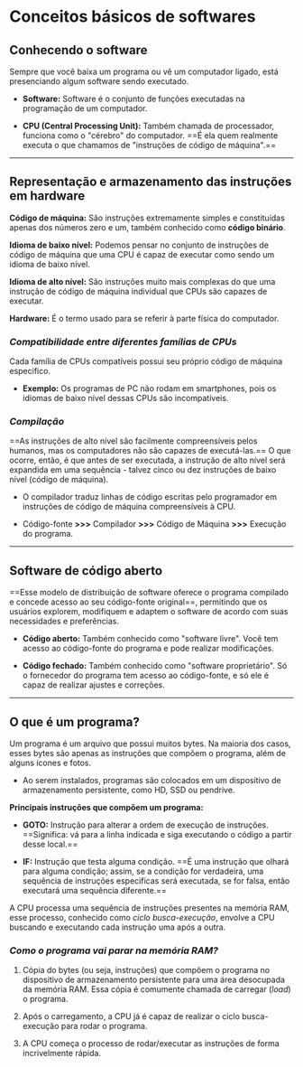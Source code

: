 # **Conceitos básicos de softwares**

## Conhecendo o software

Sempre que você baixa um programa ou vê um computador ligado, está presenciando algum software sendo executado.

- **Software:** Software é o conjunto de funções executadas na programação de um computador.

- **CPU (Central Processing Unit):** Também chamada de processador, funciona como o "cérebro" do computador. ==É ela quem realmente executa o que chamamos de "instruções de código de máquina".==

---
## Representação e armazenamento das instruções em hardware

**Código de máquina:** São instruções extremamente simples e constituídas apenas dos números zero e um, também conhecido como **código binário**.

**Idioma de baixo nível:** Podemos pensar no conjunto de instruções de código de máquina que uma CPU é capaz de executar como sendo um idioma de baixo nível.

**Idioma de alto nível:** São instruções muito mais complexas do que uma instrução de código de máquina individual que CPUs são capazes de executar.

**Hardware:** É o termo usado para se referir à parte física do computador.

### *Compatibilidade entre diferentes famílias de CPUs*
Cada família de CPUs compatíveis possui seu próprio código de máquina especifico.

- **Exemplo:** Os programas de PC não rodam em smartphones, pois os idiomas de baixo nível dessas CPUs são incompatíveis.

### *Compilação*
==As instruções de alto nível são facilmente compreensíveis pelos humanos, mas os computadores não são capazes de executá-las.== O que ocorre, então, é que antes de ser executada, a instrução de alto nível será expandida em uma sequência - talvez cinco ou dez instruções de baixo nível (código de máquina).

- O compilador traduz linhas de código escritas pelo programador em instruções de código de máquina compreensíveis à CPU.

- Código-fonte **>>>** Compilador **>>>** Código de Máquina **>>>** Execução do programa.

---
## Software de código aberto

==Esse modelo de distribuição de software oferece o programa compilado e concede acesso ao seu código-fonte original==, permitindo que os usuários explorem, modifiquem e adaptem o software de acordo com suas necessidades e preferências.

- **Código aberto:** Também conhecido como "software livre". Você tem acesso ao código-fonte do programa e pode realizar modificações.

- **Código fechado:** Também conhecido como "software proprietário". Só o fornecedor do programa tem acesso ao código-fonte, e só ele é capaz de realizar ajustes e correções.

---
## O que é um programa?

Um programa é um arquivo que possui muitos bytes. Na maioria dos casos, esses bytes são apenas as instruções que compõem o programa, além de alguns ícones e fotos.

- Ao serem instalados, programas são colocados em um dispositivo de armazenamento persistente, como HD, SSD ou pendrive.

**Principais instruções que compõem um programa:**
- **GOTO:** Instrução para alterar a ordem de execução de instruções. ==Significa: vá para a linha indicada e siga executando o código a partir desse local.==

- **IF:** Instrução que testa alguma condição. ==É uma instrução que olhará para alguma condição; assim, se a condição for verdadeira, uma sequência de instruções especificas será executada, se for falsa, então executará uma sequência diferente.==

A CPU processa uma sequência de instruções presentes na memória RAM, esse processo, conhecido como *ciclo busca-execução*, envolve a CPU buscando e executando cada instrução uma após a outra.

### *Como o programa vai parar na memória RAM?*
1. Cópia do bytes (ou seja, instruções) que compõem o programa no dispositivo de armazenamento persistente para uma área desocupada da memória RAM. Essa cópia é comumente chamada de carregar (*load*) o programa.

2. Após o carregamento, a CPU já é capaz de realizar o ciclo busca-execução para rodar o programa.

3. A CPU começa o processo de rodar/executar as instruções de forma incrivelmente rápida.
